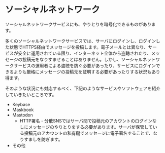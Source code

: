 # ソーシャルネットワーク
ソーシャルネットワークサービスにも、やりとりを暗号化できるものがあります。

多くのソーシャルネットワークサービスでは、サーバにログインし、ログインした状態でHTTPS経由でメッセージを投稿します。電子メールとは異なり、サービスが安全に運用されている限り、インターネット全体から盗聴されたり、メッセージの投稿元をなりすませることはありません。しかし、ソーシャルネットワークサービスの運用者による盗聴を防ぐ必要があったり、サービスにログインできるよりも厳格にメッセージの投稿元を証明する必要があったりする状況もあり得ます。

そのような状況にも対応するべく、下記のようなサービスやソフトウェアを紹介していきたいところです。

- Keybase
- Maskbook
- Mastodon
  - HTTP署名 - 分散SNSではサーバ間で投稿元のアカウントのログインなしにメッセージのやりとりをする必要があります。サーバが保管している投稿元のアカウントの私有鍵でメッセージに電子署名することで、なりすましを防ぎます。
- その他
